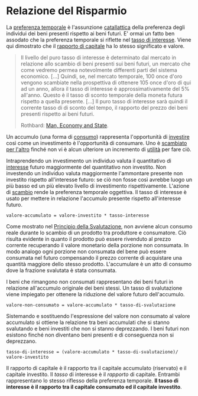 # Relazione del Risparmio



La [preferenza temporale]() è l'assunzione [catallattica]() della preferenza degli individui dei beni presenti rispetto ai beni futuri. E' ormai un fatto ben assodato che la preferenza temporale si riflette nel [tasso di interesse](). Viene qui dimostrato che il [rapporto di capitale]() ha lo stesso significato e valore.

> Il livello del puro tasso di interesse è determinato dal mercato in relazione allo scambio di beni presenti sui beni futuri, un mercato che come vedremo permea notevolmente differenti parti del sistema economico. [...] Quindi, se, nel mercato temporale, 100 once d'oro vengono scambiate nella prospettiva di ottenere 105 once d'oro di qui ad un anno, allora il tasso di interesse è approssimativamente del 5% all'anno. Questo è il tasso di sconto temporale della moneta futura rispetto a quella presente. [...] Il puro tasso di interesse sarà quindi il corrente tasso di di sconto del tempo, il rapporto del prezzo dei beni presenti rispetto ai beni futuri.
>
> Rothbard: [Man, Economy and State]().

Un accumulo (una forma di [consumo]()) rappresenta l'opportunità di [investire]() così come un investimento è l'opportunità di consumare. Uno è [scambiato per l'altro]() finché non vi è alcun ulteriore un incremento di [utilità]() per fare ciò.

Intraprendendo un investimento un individuo valuta il quantitativo di [interesse]() futuro maggiormente del quantitativo non investito. Non investendo un individuo valuta maggiormente l'ammontare presente non investito rispetto all'interesse futuro: se ciò non fosse così avrebbe luogo un più basso ed un più elevato livello di investimento rispettivamente. L'azione di [scambio]() rende la preferenza temporale oggettiva. Il tasso di interesse è usato per mettere in relazione l'accumulo presente rispetto all'interesse futuro.

```
valore-accumulato = valore-investito * tasso-interesse
```

Come mostrato nel [Principio della Svalutazione](), non avviene alcun consumo reale durante lo scambio di un prodotto tra produttore e consumatore. Ciò risulta evidente in quanto il prodotto può essere rivenduto al prezzo corrente recuperando il valore monetario della porzione non consumata. In modo analogo ogni porzione non consumata del bene può essere consumata nel futuro compensando il prezzo corrente di acquistare una quantità maggiore dello stesso prodotto. L'accumulare è un atto di consumo dove la frazione svalutata è stata consumata.

I beni che rimangono non consumati rappresentano dei beni futuri in relazione all'accumulo originale dei beni stessi. Un tasso di svalutazione viene impiegato per ottenere la riduzione del valore futuro dell'accumulo.

```
valore-non-consumato = valore-accumulato * tasso-di-svalutazione
```

Sistemando e sostituendo l'espressione del valore non consumato al valore accumulato si ottiene la relazione tra beni accumulati che si stanno svalutando e beni investiti che non si stanno deprezzando. I beni futuri non esistono finché non diventano beni presenti e di conseguenza non si deprezzano.

  ```
tasso-di-interesse = (valore-accumulato * tasso-di-svalutazione)/ valore-investito
  ```
Il rapporto di capitale è il rapporto tra il capitale accumulato (riservato) e il capitale investito. Il _tasso_ di interesse è il _rapporto_ di capitale. Entrambi rappresentano lo stesso riflesso della preferenza temporale. **Il tasso di interesse è il rapporto tra il capitale consumato ed il capitale investito**.

